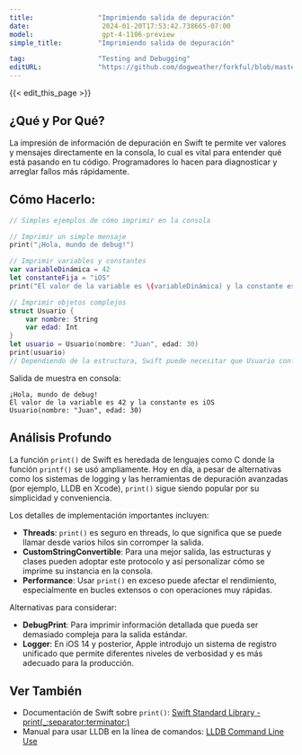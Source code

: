 ```yaml
---
title:                "Imprimiendo salida de depuración"
date:                  2024-01-20T17:53:42.738665-07:00
model:                 gpt-4-1106-preview
simple_title:         "Imprimiendo salida de depuración"

tag:                  "Testing and Debugging"
editURL:              "https://github.com/dogweather/forkful/blob/master/content/es/swift/printing-debug-output.md"
---
```


{{< edit_this_page >}}

## ¿Qué y Por Qué?
La impresión de información de depuración en Swift te permite ver valores y mensajes directamente en la consola, lo cual es vital para entender qué está pasando en tu código. Programadores lo hacen para diagnosticar y arreglar fallos más rápidamente.

## Cómo Hacerlo:

```swift
// Simples ejemplos de cómo imprimir en la consola

// Imprimir un simple mensaje
print("¡Hola, mundo de debug!")

// Imprimir variables y constantes
var variableDinámica = 42
let constanteFija = "iOS"
print("El valor de la variable es \(variableDinámica) y la constante es \(constanteFija)")

// Imprimir objetos complejos
struct Usuario {
    var nombre: String
    var edad: Int
}
let usuario = Usuario(nombre: "Juan", edad: 30)
print(usuario)
// Dependiendo de la estructura, Swift puede necesitar que Usuario conforme a CustomStringConvertible
```

Salida de muestra en consola:
```
¡Hola, mundo de debug!
El valor de la variable es 42 y la constante es iOS
Usuario(nombre: "Juan", edad: 30)
```

## Análisis Profundo

La función `print()` de Swift es heredada de lenguajes como C donde la función `printf()` se usó ampliamente. Hoy en día, a pesar de alternativas como los sistemas de logging y las herramientas de depuración avanzadas (por ejemplo, LLDB en Xcode), `print()` sigue siendo popular por su simplicidad y conveniencia.

Los detalles de implementación importantes incluyen:
- **Threads**: `print()` es seguro en threads, lo que significa que se puede llamar desde varios hilos sin corromper la salida.
- **CustomStringConvertible**: Para una mejor salida, las estructuras y clases pueden adoptar este protocolo y así personalizar cómo se imprime su instancia en la consola.
- **Performance**: Usar `print()` en exceso puede afectar el rendimiento, especialmente en bucles extensos o con operaciones muy rápidas.

Alternativas para considerar:
- **DebugPrint**: Para imprimir información detallada que pueda ser demasiado compleja para la salida estándar.
- **Logger**: En iOS 14 y posterior, Apple introdujo un sistema de registro unificado que permite diferentes niveles de verbosidad y es más adecuado para la producción.

## Ver También

- Documentación de Swift sobre `print()`: [Swift Standard Library - print(_:separator:terminator:)](https://developer.apple.com/documentation/swift/1541053-print)
- Manual para usar LLDB en la línea de comandos: [LLDB Command Line Use](https://lldb.llvm.org/use/map.html)
